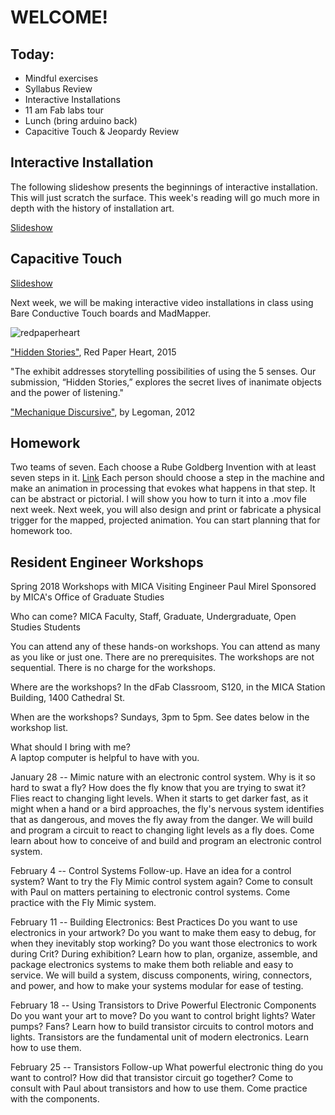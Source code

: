 # WELCOME!

## Today:
- Mindful exercises
- Syllabus Review
- Interactive Installations
- 11 am Fab labs tour
- Lunch (bring arduino back)
- Capacitive Touch & Jeopardy Review

## Interactive Installation

The following slideshow presents the beginnings of interactive installation. This will just scratch the surface. This week's reading will go much more in depth with the history of installation art.

[Slideshow](https://docs.google.com/presentation/d/e/2PACX-1vSmROz3V37juXC6d_RT4RsegCrwS0Ow2AoNIkXwoqTtoTFokuYpdhISdHEPoohFJQdD7QNLpT1UJ4ow/pub?start=false&loop=false&delayms=3000)


## Capacitive Touch
[Slideshow](https://docs.google.com/presentation/d/e/2PACX-1vT-ffr5oNotB4QA9EEm7dnuMZQRRQBuEwBF_M9sP7DskzygoUJWNb1OPCB_SnjRXXnJLSQAoM2ZX97U/pub?start=false&loop=false&delayms=3000)


Next week, we will be making interactive video installations in class using Bare Conductive Touch boards and MadMapper.

![redpaperheart](http://www.redpaperheart.com/images/work/hiddenstories/HiddenStories_0012.jpg)

["Hidden Stories"](http://www.redpaperheart.com/work/hiddenstories), Red Paper Heart, 2015

"The exhibit addresses storytelling possibilities of using the 5 senses. Our submission, “Hidden Stories,” explores the secret lives of inanimate objects and the power of listening."

["Mechanique Discursive"](https://vimeo.com/38945809), by Legoman, 2012

## Homework
Two teams of seven. Each choose a Rube Goldberg Invention with at least seven steps in it.
[Link](https://www.rubegoldberg.com/artwork/send-late-stayer-home/?c=45)
Each person should choose a step in the machine and make an animation in processing that evokes what happens in that step. It can be abstract or pictorial. I will show you how to turn it into a .mov file next week. 
Next week, you will also design and print or fabricate a physical trigger for the mapped, projected animation. You can start planning that for homework too.  

## Resident Engineer Workshops

Spring 2018 Workshops with MICA Visiting Engineer Paul Mirel
Sponsored by MICA's Office of Graduate Studies

Who can come?
MICA Faculty, Staff, Graduate, Undergraduate, Open Studies Students

You can attend any of these hands-on workshops. You can attend as many as you like or just one. There are no prerequisites. The workshops are not sequential. There is no charge for the workshops.

Where are the workshops?
In the dFab Classroom, S120, in the MICA Station Building, 1400 Cathedral St.

When are the workshops?
Sundays, 3pm to 5pm. See dates below in the workshop list.

What should I bring with me?  
A laptop computer is helpful to have with you.

January 28 -- Mimic nature with an electronic control system.
Why is it so hard to swat a fly? How does the fly know that you are trying to swat it? Flies react to changing light levels. When it starts to get darker fast, as it might when a hand or a bird approaches, the fly's nervous system identifies that as dangerous, and moves the fly away from the danger. We will build and program a circuit to react to changing light levels as a fly does.
Come learn about how to conceive of and build and program an electronic control system.


February 4 -- Control Systems Follow-up.
Have an idea for a control system? Want to try the Fly Mimic control system again?
Come to consult with Paul on matters pertaining to electronic control systems. Come practice with the Fly Mimic system.


February 11 -- Building Electronics: Best Practices
Do you want to use electronics in your artwork? Do you want to make them easy to debug, for when they inevitably stop working? Do you want those electronics to work during Crit? During exhibition?
Learn how to plan, organize, assemble, and package electronics systems to make them both reliable and easy to service. We will build a system, discuss components, wiring, connectors, and power, and how to make your systems modular for ease of testing.


February 18 -- Using Transistors to Drive Powerful Electronic Components
Do you want your art to move? Do you want to control bright lights? Water pumps? Fans?
Learn how to build transistor circuits to control motors and lights.
Transistors are the fundamental unit of modern electronics. Learn how to use them.

February 25 -- Transistors Follow-up
What powerful electronic thing do you want to control? How did that transistor circuit go together?
Come to consult with Paul about transistors and how to use them. Come practice with the components.
